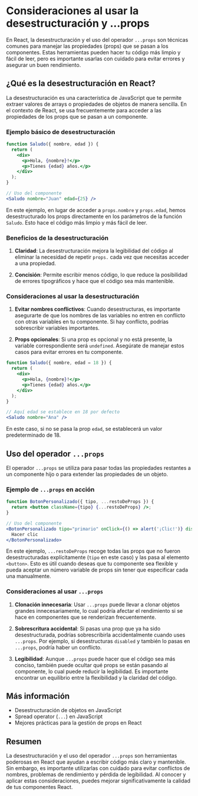 # Consideraciones al usar la desestructuración y ...props

En React, la desestructuración y el uso del operador `...props` son técnicas comunes para manejar las propiedades (props) que se pasan a los componentes. Estas herramientas pueden hacer tu código más limpio y fácil de leer, pero es importante usarlas con cuidado para evitar errores y asegurar un buen rendimiento.

## ¿Qué es la desestructuración en React?

La desestructuración es una característica de JavaScript que te permite extraer valores de arrays o propiedades de objetos de manera sencilla. En el contexto de React, se usa frecuentemente para acceder a las propiedades de los props que se pasan a un componente.

### Ejemplo básico de desestructuración

```jsx
function Saludo({ nombre, edad }) {
  return (
    <div>
      <p>Hola, {nombre}!</p>
      <p>Tienes {edad} años.</p>
    </div>
  );
}

// Uso del componente
<Saludo nombre="Juan" edad={25} />
```

En este ejemplo, en lugar de acceder a `props.nombre` y `props.edad`, hemos desestructurado los props directamente en los parámetros de la función `Saludo`. Esto hace el código más limpio y más fácil de leer.

### Beneficios de la desestructuración

1. **Claridad**: La desestructuración mejora la legibilidad del código al eliminar la necesidad de repetir `props.` cada vez que necesitas acceder a una propiedad.
   
2. **Concisión**: Permite escribir menos código, lo que reduce la posibilidad de errores tipográficos y hace que el código sea más mantenible.

### Consideraciones al usar la desestructuración

1. **Evitar nombres conflictivos**: Cuando desestructuras, es importante asegurarte de que los nombres de las variables no entren en conflicto con otras variables en tu componente. Si hay conflicto, podrías sobrescribir variables importantes.

2. **Props opcionales**: Si una prop es opcional y no está presente, la variable correspondiente será `undefined`. Asegúrate de manejar estos casos para evitar errores en tu componente.

```jsx
function Saludo({ nombre, edad = 18 }) {
  return (
    <div>
      <p>Hola, {nombre}!</p>
      <p>Tienes {edad} años.</p>
    </div>
  );
}

// Aquí edad se establece en 18 por defecto
<Saludo nombre="Ana" />
```

En este caso, si no se pasa la prop `edad`, se establecerá un valor predeterminado de 18.

## Uso del operador `...props`

El operador `...props` se utiliza para pasar todas las propiedades restantes a un componente hijo o para extender las propiedades de un objeto.

### Ejemplo de `...props` en acción

```jsx
function BotonPersonalizado({ tipo, ...restoDeProps }) {
  return <button className={tipo} {...restoDeProps} />;
}

// Uso del componente
<BotonPersonalizado tipo="primario" onClick={() => alert('¡Clic!')} disabled={true}>
  Hacer clic
</BotonPersonalizado>
```

En este ejemplo, `...restoDeProps` recoge todas las props que no fueron desestructuradas explícitamente (`tipo` en este caso) y las pasa al elemento `<button>`. Esto es útil cuando deseas que tu componente sea flexible y pueda aceptar un número variable de props sin tener que especificar cada una manualmente.

### Consideraciones al usar `...props`

1. **Clonación innecesaria**: Usar `...props` puede llevar a clonar objetos grandes innecesariamente, lo cual podría afectar el rendimiento si se hace en componentes que se renderizan frecuentemente.

2. **Sobrescritura accidental**: Si pasas una prop que ya ha sido desestructurada, podrías sobrescribirla accidentalmente cuando uses `...props`. Por ejemplo, si desestructuras `disabled` y también lo pasas en `...props`, podría haber un conflicto.

3. **Legibilidad**: Aunque `...props` puede hacer que el código sea más conciso, también puede ocultar qué props se están pasando al componente, lo cual puede reducir la legibilidad. Es importante encontrar un equilibrio entre la flexibilidad y la claridad del código.

## Más información

- Desestructuración de objetos en JavaScript
- Spread operator (`...`) en JavaScript
- Mejores prácticas para la gestión de props en React

## Resumen

La desestructuración y el uso del operador `...props` son herramientas poderosas en React que ayudan a escribir código más claro y mantenible. Sin embargo, es importante utilizarlas con cuidado para evitar conflictos de nombres, problemas de rendimiento y pérdida de legibilidad. Al conocer y aplicar estas consideraciones, puedes mejorar significativamente la calidad de tus componentes React.
